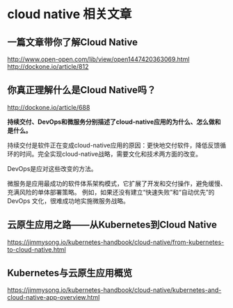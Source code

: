 # cloud native 相关文章

## 一篇文章带你了解Cloud Native  
http://www.open-open.com/lib/view/open1447420363069.html  
http://dockone.io/article/812  

## 你真正理解什么是Cloud Native吗？  
http://dockone.io/article/688  

**持续交付、DevOps和微服务分别描述了cloud-native应用的为什么、怎么做和是什么。**

持续交付是软件正在变成cloud-native应用的原因：更快地交付软件，降低反馈循环的时间。完全实现cloud-native战略，需要文化和技术两方面的改变。

DevOps是应对这些改变的方法。

微服务是应用最成功的软件体系架构模式，它扩展了开发和交付操作，避免缓慢、充满风险的单体部署策略。
例如，如果还没有建立“快速失败”和“自动优先”的 DevOps 文化，很难成功地实施微服务战略。

## 云原生应用之路——从Kubernetes到Cloud Native  
https://jimmysong.io/kubernetes-handbook/cloud-native/from-kubernetes-to-cloud-native.html  

## Kubernetes与云原生应用概览  
https://jimmysong.io/kubernetes-handbook/cloud-native/kubernetes-and-cloud-native-app-overview.html  
